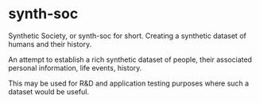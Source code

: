 # synth-soc
Synthetic Society, or synth-soc for short. Creating a synthetic dataset of humans and their history.

An attempt to establish a rich synthetic dataset of people, their associated personal information, life events, history.

This may be used for R&D and application testing purposes where such a dataset would be useful.

